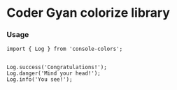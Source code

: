 # Coder Gyan colorize library

### Usage

```
import { Log } from 'console-colors';


Log.success('Congratulations!');
Log.danger('Mind your head!');
Log.info('You see!');


```
